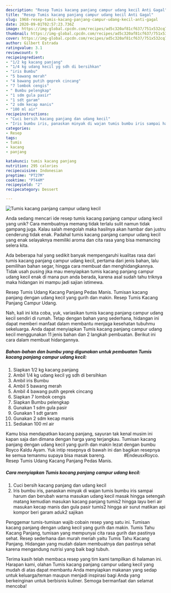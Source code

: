 ```yaml
---
description: "Resep Tumis kacang panjang campur udang kecil Anti Gagal"
title: "Resep Tumis kacang panjang campur udang kecil Anti Gagal"
slug: 1968-resep-tumis-kacang-panjang-campur-udang-kecil-anti-gagal
date: 2020-09-01T02:57:23.736Z
image: https://img-global.cpcdn.com/recipes/ad5c320af81cf637/751x532cq70/tumis-kacang-panjang-campur-udang-kecil-foto-resep-utama.jpg
thumbnail: https://img-global.cpcdn.com/recipes/ad5c320af81cf637/751x532cq70/tumis-kacang-panjang-campur-udang-kecil-foto-resep-utama.jpg
cover: https://img-global.cpcdn.com/recipes/ad5c320af81cf637/751x532cq70/tumis-kacang-panjang-campur-udang-kecil-foto-resep-utama.jpg
author: Gilbert Estrada
ratingvalue: 3.1
reviewcount: 9
recipeingredient:
- "1/2 kg kacang panjang"
- "1/4 kg udang kecil yg sdh di bersihkan"
- "iris Bumbu"
- "5 bawang merah"
- "4 bawang putih geprek cincang"
- "7 lombok cengis"
- " Bumbu pelengkap"
- "1 sdm gula pasir"
- "1 sdt garam"
- "2 sdm kecap manis"
- "100 ml air"
recipeinstructions:
- "Cuci bersih kacang panjang dan udang kecil"
- "Iris bumbu iris, panaskan minyak di wajan tumis bumbu iris sampai harum dan berubah warna masukan udang kecil masak hingga setengah matang kemudian masukan kacang panjang tumis2 hingga layu beri air masukan kecap manis dan gula pasir tumis2 hingga air surut matikan api kompor beri garam aduk2 sajikan"
categories:
- Resep
tags:
- tumis
- kacang
- panjang

katakunci: tumis kacang panjang 
nutrition: 295 calories
recipecuisine: Indonesian
preptime: "PT27M"
cooktime: "PT44M"
recipeyield: "2"
recipecategory: Dessert

---
```



![Tumis kacang panjang campur udang kecil](https://img-global.cpcdn.com/recipes/ad5c320af81cf637/751x532cq70/tumis-kacang-panjang-campur-udang-kecil-foto-resep-utama.jpg)

Anda sedang mencari ide resep tumis kacang panjang campur udang kecil yang unik? Cara membuatnya memang tidak terlalu sulit namun tidak gampang juga. Kalau salah mengolah maka hasilnya akan hambar dan justru cenderung tidak enak. Padahal tumis kacang panjang campur udang kecil yang enak selayaknya memiliki aroma dan cita rasa yang bisa memancing selera kita.

Ada beberapa hal yang sedikit banyak mempengaruhi kualitas rasa dari tumis kacang panjang campur udang kecil, pertama dari jenis bahan, lalu pemilihan bahan segar, hingga cara membuat dan menghidangkannya. Tidak usah pusing jika mau menyiapkan tumis kacang panjang campur udang kecil enak di mana pun anda berada, karena asal sudah tahu triknya maka hidangan ini mampu jadi sajian istimewa.

Resep Tumis Udang Kacang Panjang Pedas Manis. Tumisan kacang panjang dengan udang kecil yang gurih dan makin. Resep Tumis Kacang Panjang Campur Udang.


Nah, kali ini kita coba, yuk, variasikan tumis kacang panjang campur udang kecil sendiri di rumah. Tetap dengan bahan yang sederhana, hidangan ini dapat memberi manfaat dalam membantu menjaga kesehatan tubuhmu sekeluarga. Anda dapat menyiapkan Tumis kacang panjang campur udang kecil menggunakan 11 jenis bahan dan 2 langkah pembuatan. Berikut ini cara dalam membuat hidangannya.

<!--inarticleads1-->

##### Bahan-bahan dan bumbu yang digunakan untuk pembuatan Tumis kacang panjang campur udang kecil:

1. Siapkan 1/2 kg kacang panjang
1. Ambil 1/4 kg udang kecil yg sdh di bersihkan
1. Ambil iris Bumbu
1. Ambil 5 bawang merah
1. Ambil 4 bawang putih geprek cincang
1. Siapkan 7 lombok cengis
1. Siapkan  Bumbu pelengkap
1. Gunakan 1 sdm gula pasir
1. Gunakan 1 sdt garam
1. Gunakan 2 sdm kecap manis
1. Sediakan 100 ml air


Kamu bisa mendapatkan kacang panjang, sayuran tak kenal musim ini kapan saja dan dimana dengan harga yang terjangkau. Tumisan kacang panjang dengan udang kecil yang gurih dan makin lezat dengan bumbu Royco Kaldu Ayam. Yuk intip resepnya di bawah ini dan bagikan resepnya ke semua temanmu supaya bisa masak bareng. ⠀⠀⠀⠀⠀ #EndeusxRoyco. Resep Tumis Udang Kacang Panjang Pedas Manis. 

<!--inarticleads2-->

##### Cara menyiapkan Tumis kacang panjang campur udang kecil:

1. Cuci bersih kacang panjang dan udang kecil
1. Iris bumbu iris, panaskan minyak di wajan tumis bumbu iris sampai harum dan berubah warna masukan udang kecil masak hingga setengah matang kemudian masukan kacang panjang tumis2 hingga layu beri air masukan kecap manis dan gula pasir tumis2 hingga air surut matikan api kompor beri garam aduk2 sajikan


Penggemar tumis-tumisan wajib cobain resep yang satu ini. Tumisan kacang panjang dengan udang kecil yang gurih dan makin. Tumis Tahu Kacang Panjang, tumisan yang mempunyai cita rasa gurih dan pastinya sehat. Resep sederhana dan murah meriah yaitu Tumis Tahu Kacang Panjang. Hidangan yang mudah dalam membuatnya dan pastinya sehat karena mengandung nutrisi yang baik bagi tubuh. 

Terima kasih telah membaca resep yang tim kami tampilkan di halaman ini. Harapan kami, olahan Tumis kacang panjang campur udang kecil yang mudah di atas dapat membantu Anda menyiapkan makanan yang sedap untuk keluarga/teman maupun menjadi inspirasi bagi Anda yang berkeinginan untuk berbisnis kuliner. Semoga bermanfaat dan selamat mencoba!

